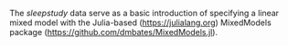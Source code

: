 The *sleepstudy*  data serve as a basic introduction of specifying a linear mixed model with the Julia-based (https://julialang.org) MixedModels package (https://github.com/dmbates/MixedModels.jl).
